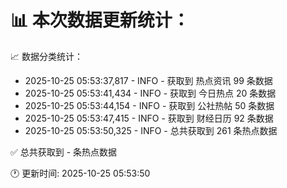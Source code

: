 📊 本次数据更新统计：
==========================

📈 数据分类统计：
- 2025-10-25 05:53:37,817 - INFO - 获取到 热点资讯 99 条数据
- 2025-10-25 05:53:41,434 - INFO - 获取到 今日热点 20 条数据
- 2025-10-25 05:53:44,154 - INFO - 获取到 公社热帖 50 条数据
- 2025-10-25 05:53:47,415 - INFO - 获取到 财经日历 92 条数据
- 2025-10-25 05:53:50,325 - INFO - 总共获取到 261 条热点数据

✅ 总共获取到 - 条热点数据

🕐 更新时间: 2025-10-25 05:53:50
